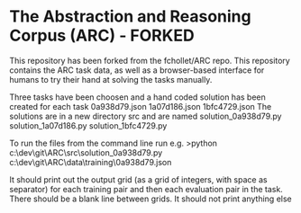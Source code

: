 # The Abstraction and Reasoning Corpus (ARC) - FORKED

This repository has been forked from the fchollet/ARC repo.  This repository contains the ARC task data, as well as a browser-based interface for humans to try their hand at solving the tasks manually.

Three tasks have been choosen and a hand coded solution has been created for each task
0a938d79.json
1a07d186.json
1bfc4729.json
The solutions are in a new directory src and are named 
solution_0a938d79.py
solution_1a07d186.py
solution_1bfc4729.py

To run the files from the command line run
<path to python> <path to one of solution files> <path to one of the three task files>
    e.g.
    >python c:\dev\git\ARC\src\solution_0a938d79.py c:\dev\git\ARC\data\training\0a938d79.json

It should print out the output grid (as a grid of integers, with space as
separator) for each training pair and then each evaluation pair in the task. There should be a blank
line between grids. It should not print anything else
